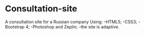 # Consultation-site
A consultation site for a Russian company
Using:
-HTML5;
-CSS3;
-Bootstrap 4;
-Photoshop and Zeplin;
-the site is adaptive.
